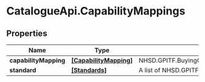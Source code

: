 # CatalogueApi.CapabilityMappings

## Properties
Name | Type | Description | Notes
------------ | ------------- | ------------- | -------------
**capabilityMapping** | [**[CapabilityMapping]**](CapabilityMapping.md) | NHSD.GPITF.BuyingCatalog.Models.Porcelain.CapabilityMappings.CapabilityMapping | [optional] 
**standard** | [**[Standards]**](Standards.md) | A list of NHSD.GPITF.BuyingCatalog.Models.Porcelain.CapabilityMappings.Standard | [optional] 


